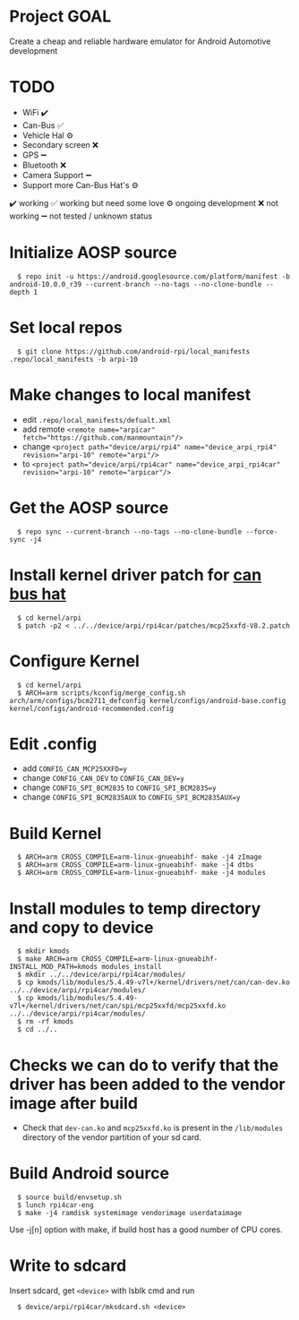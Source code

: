 # Project GOAL
Create a cheap and reliable hardware emulator for Android Automotive development

# TODO
  * WiFi ✔️
  * Can-Bus ✅
  * Vehicle Hal ⚙️
  * Secondary screen ❌
  * GPS ➖
  * Bluetooth ❌
  * Camera Support ➖
  * Support more Can-Bus Hat's ⚙️

  ✔️ working
  ✅ working but need some love
  ⚙️ ongoing development
  ❌ not working
  ➖ not tested / unknown status

# Initialize AOSP source
```
  $ repo init -u https://android.googlesource.com/platform/manifest -b android-10.0.0_r39 --current-branch --no-tags --no-clone-bundle --depth 1
```
# Set local repos
```
  $ git clone https://github.com/android-rpi/local_manifests .repo/local_manifests -b arpi-10
```

# Make changes to local manifest
  * edit `.repo/local_manifests/defualt.xml`
  * add remote `<remote name="arpicar" fetch="https://github.com/manmountain"/>`
  * change `<project path="device/arpi/rpi4" name="device_arpi_rpi4" revision="arpi-10" remote="arpi"/>`
  * to `<project path="device/arpi/rpi4car" name="device_arpi_rpi4car" revision="arpi-10" remote="arpicar"/>`

# Get the AOSP source 
```
  $ repo sync --current-branch --no-tags --no-clone-bundle --force-sync -j4
```

# Install kernel driver patch for [can bus hat](https://www.seeedstudio.com/2-Channel-CAN-BUS-FD-Shield-for-Raspberry-Pi-p-4072.html)
```
  $ cd kernel/arpi
  $ patch -p2 < ../../device/arpi/rpi4car/patches/mcp25xxfd-V8.2.patch
```

# Configure Kernel
```
  $ cd kernel/arpi
  $ ARCH=arm scripts/kconfig/merge_config.sh arch/arm/configs/bcm2711_defconfig kernel/configs/android-base.config kernel/configs/android-recommended.config
```

# Edit .config
  * add `CONFIG_CAN_MCP25XXFD=y`
  * change `CONFIG_CAN_DEV` to `CONFIG_CAN_DEV=y`
  * change `CONFIG_SPI_BCM2835` to `CONFIG_SPI_BCM2835=y`
  * change `CONFIG_SPI_BCM2835AUX` to `CONFIG_SPI_BCM2835AUX=y`

# Build Kernel
```
  $ ARCH=arm CROSS_COMPILE=arm-linux-gnueabihf- make -j4 zImage
  $ ARCH=arm CROSS_COMPILE=arm-linux-gnueabihf- make -j4 dtbs
  $ ARCH=arm CROSS_COMPILE=arm-linux-gnueabihf- make -j4 modules
```

# Install modules to temp directory and copy to device
```
  $ mkdir kmods
  $ make ARCH=arm CROSS_COMPILE=arm-linux-gnueabihf- INSTALL_MOD_PATH=kmods modules_install
  $ mkdir ../../device/arpi/rpi4car/modules/
  $ cp kmods/lib/modules/5.4.49-v7l+/kernel/drivers/net/can/can-dev.ko ../../device/arpi/rpi4car/modules/
  $ cp kmods/lib/modules/5.4.49-v7l+/kernel/drivers/net/can/spi/mcp25xxfd/mcp25xxfd.ko ../../device/arpi/rpi4car/modules/
  $ rm -rf kmods
  $ cd ../..
```

# Checks we can do to verify that the driver has been added to the vendor image after build
   * Check that `dev-can.ko` and `mcp25xxfd.ko` is present in the `/lib/modules` directory of the vendor partition of your sd card.

# Build Android source
```
  $ source build/envsetup.sh
  $ lunch rpi4car-eng
  $ make -j4 ramdisk systemimage vendorimage userdataimage
```
 Use -j[n] option with make, if build host has a good number of CPU cores.

# Write to sdcard
 Insert sdcard, get `<device>` with lsblk cmd and run
```
  $ device/arpi/rpi4car/mksdcard.sh <device>
```

